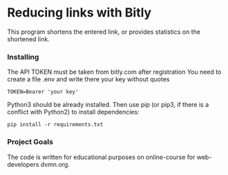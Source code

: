 # Reducing links with Bitly

This program shortens the entered link, or provides statistics on the shortened link.

### Installing

The API TOKEN must be taken from bitly.com after registration
You need to create a file .env and write there your key without quotes
```
TOKEN=Bearer 'your key'
```

Python3 should be already installed. Then use pip (or pip3, if there is a conflict with Python2) to install dependencies:
```
pip install -r requirements.txt
```

### Project Goals

The code is written for educational purposes on online-course for web-developers dvmn.org.